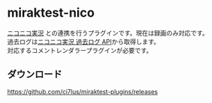# miraktest-nico

[ニコニコ実況](https://jk.nicovideo.jp) との連携を行うプラグインです。現在は録画のみ対応です。<br />
過去ログは[ニコニコ実況 過去ログ API](https://jikkyo.tsukumijima.net/)から取得します。<br />
対応するコメントレンダラープラグインが必要です。

## ダウンロード

<https://github.com/ci7lus/miraktest-plugins/releases>
